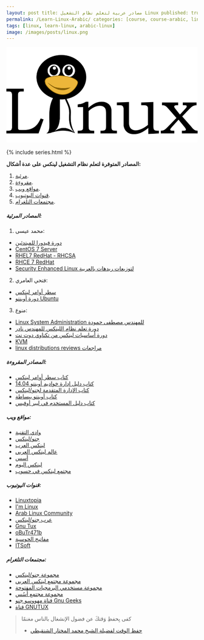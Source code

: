 ```yaml
---
layout: post title: مصادر عربية لتعلم نظام التشغيل Linux published: true date: 2021-1-7 update: 2021-1-7 author: AboTyim
permalink: /Learn-Linux-Arabic/ categories: [course, course-arabic, linux, linux-arabic]
tags: [linux, learn-linux, arabic-linux]
image: /images/posts/linux.png
---
```

![image](/images/posts/linux.png)

{% include series.html %}

**المصادر المتوفرة لتعلم نظام التشغيل لينكس على عدة أشكال:**

1. [مرئية](#المصادر-المرئية).
2. [مقروءة](#المصادر-المقروءة).
3. [مواقع ويب](#مواقع-ويب).
4. [قنوات اليوتيوب](#قنوات-اليوتيوب).
5. [مجتمعات التلغرام](#مجتمعات-التلغرام).

##### المصادر المرئية:

1. محمد عيسى:

- [دورة فيدورا للمبتدئين](https://www.youtube.com/playlist?list=PLMYF6NkLrdN88blfl7hvm-wZ-sWtMeTQk)
- [CentOS 7 Server](https://www.youtube.com/playlist?list=PLMYF6NkLrdN8d2mjL1Nrgj7UPG9nFKIzP)
- [RHEL7 RedHat - RHCSA](https://www.youtube.com/playlist?list=PLMYF6NkLrdN-LCv0FUOEol9rkpCu9SdAV)
- [RHCE 7 RedHat](https://www.youtube.com/playlist?list=PLMYF6NkLrdN_HT_N4ZutZMmN98C1-7qUP)
- [Security Enhanced Linux لتوزيعات ريدهات بالعربية](https://www.youtube.com/playlist?list=PLMYF6NkLrdN9jgJCc3-saDdZRO7Bo29MV)

2. فتحي العامري:

- [سطر أوامر لينكس](https://www.youtube.com/playlist?list=PLs97GbUOC82mPezSNRYO-7zzk66_sAZHU)
- [دورة أوبنتو Ubuntu](https://www.youtube.com/playlist?list=PLs97GbUOC82lIo7sn2JyxWtq8jmHte5Aq)

3. منوع:

- [Linux System Administration للمهندس مصطفى حمودة](https://www.youtube.com/playlist?list=PLy1Fx2HfcmWBpD_PI4AQpjeDK5-5q6TG7)
- [دورة تعلم نظام اللينكس للمهندس نادر](https://www.youtube.com/playlist?list=PLAZ__zcDB1IaNaVNOckNpgEpjghSHr8Gg)
- [دورة أساسيات لينكس من تكناوي دوت نت](https://www.youtube.com/playlist?list=PLs6emGC4vqRK0buaLWzZkxdNX6-WW0eh7)
- [KVM](https://www.youtube.com/playlist?list=PL2Z9mQ8mdWnq5iZ1AOItsODys4IWeCDS3)
- [linux distributions reviews مراجعات](https://www.youtube.com/playlist?list=PLBpclpRCG39qvWLuW94qCBzsr_iGTAyam)

##### المصادر المقروءة:

- [كتاب سطر أوامر لينكس](https://itwadi.com/node/2765)
- [كتاب دليل إدارة خواديم أوبنتو 14.04](https://librebooks.org/ubuntu-server-guide-arabic/)
- [كتاب الإدارة المتقدمة لجنو/لينكس](https://librebooks.org/gnu-linux-advanced-administration/)
- [كتاب أوبنتو ببساطة](https://librebooks.org/simply-ubuntu/)
- [كتاب دليل المستخدم في ليبر أوفيس](https://librebooks.org/libreoffice-arabic-manual/)

##### مواقع ويب:

- [وادي التقنية](https://itwadi.com/)
- [جنو/لينكس](https://gnulinuxsa.org/)
- [لينكس العرب](https://linuxarabia.co/)
- [عالم لينكس العربي](https://linuxaw.com/)
- [أسس](https://aosus.org/)
- [لينكس اليوم](https://linux-2-day.com/)
- [مجتمع لينكس في حسوب](https://io.hsoub.com/linux/)

##### قنوات اليوتيوب:

- [Linuxtopia](https://www.youtube.com/c/Linuxtopia)
- [I'm Linux](https://www.youtube.com/c/iamlinux)
- [Arab Linux Community](https://www.youtube.com/channel/UCxUVBDLTSaVxjg0EyCWfFug)
- [عرب جنو/لينكس](https://www.youtube.com/user/abdulmogeeb)
- [Gnu Tux](https://www.youtube.com/c/GnuTux)
- [oBuTr471b](https://www.youtube.com/channel/UCsX5z40As3fslwarTan4C8w)
- [مفاتيح الحوسبة](https://www.youtube.com/channel/UCw-JnwpGHlboG0b9wNYvZ2Q)
- [ITSoft](https://www.youtube.com/channel/UCMoMDhWBeMZhQ2axH8A1FIw)

##### مجتمعات التلغرام:

- [مجموعة جنو/لينكس](https://t.me/Arab_Linux)
- [مجموعة مجتمع لينكس العربي](https://t.me/linuxac_org)
- [مجموعة مستخدمي البرمجيات المفتوحة](https://t.me/arabfossusers)
- [مجموعة مجتمع أُسُس](https://t.me/aosus)
- [قناة مهووسو جنو Gnu Geeks](https://t.me/gnugeeks)
- [قناة GNUTUX](https://t.me/GNUTUX)

> كفى بِحفظِ وَقتكَ عن فضول الإنشغال بالناس مغنمًا
>
> * [حفظ الوقت لفضيلة الشيخ محمد المختار الشنقيطي](https://www.youtube.com/watch?v=nKW2rLJ2Ezw)